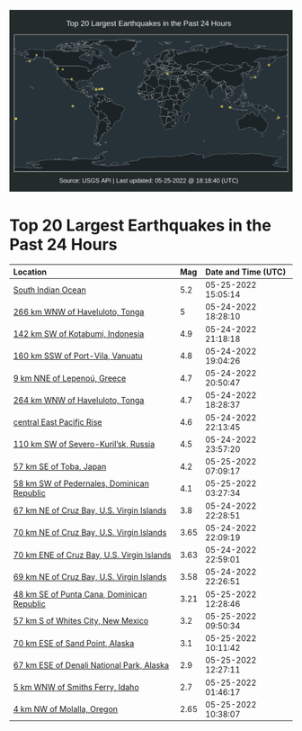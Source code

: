 ![Map](./map.png)

# Top 20 Largest Earthquakes in the Past 24 Hours

| Location | Mag | Date and Time (UTC) |
|:---|:---|:---|
| [South Indian Ocean](https://earthquake.usgs.gov/earthquakes/eventpage/us7000hcf5) | 5.2 | 05-25-2022 15:05:14 |
| [266 km WNW of Haveluloto, Tonga](https://earthquake.usgs.gov/earthquakes/eventpage/us7000hc9e) | 5 | 05-24-2022 18:28:10 |
| [142 km SW of Kotabumi, Indonesia](https://earthquake.usgs.gov/earthquakes/eventpage/us7000hcal) | 4.9 | 05-24-2022 21:18:18 |
| [160 km SSW of Port-Vila, Vanuatu](https://earthquake.usgs.gov/earthquakes/eventpage/us7000hc9p) | 4.8 | 05-24-2022 19:04:26 |
| [9 km NNE of Lepenoú, Greece](https://earthquake.usgs.gov/earthquakes/eventpage/us7000hcab) | 4.7 | 05-24-2022 20:50:47 |
| [264 km WNW of Haveluloto, Tonga](https://earthquake.usgs.gov/earthquakes/eventpage/us7000hc9g) | 4.7 | 05-24-2022 18:28:37 |
| [central East Pacific Rise](https://earthquake.usgs.gov/earthquakes/eventpage/us7000hcay) | 4.6 | 05-24-2022 22:13:45 |
| [110 km SW of Severo-Kuril’sk, Russia](https://earthquake.usgs.gov/earthquakes/eventpage/us7000hcbk) | 4.5 | 05-24-2022 23:57:20 |
| [57 km SE of Toba, Japan](https://earthquake.usgs.gov/earthquakes/eventpage/us7000hcdb) | 4.2 | 05-25-2022 07:09:17 |
| [58 km SW of Pedernales, Dominican Republic](https://earthquake.usgs.gov/earthquakes/eventpage/us7000hccf) | 4.1 | 05-25-2022 03:27:34 |
| [67 km NE of Cruz Bay, U.S. Virgin Islands](https://earthquake.usgs.gov/earthquakes/eventpage/pr2022144002) | 3.8 | 05-24-2022 22:28:51 |
| [70 km NE of Cruz Bay, U.S. Virgin Islands](https://earthquake.usgs.gov/earthquakes/eventpage/pr2022144000) | 3.65 | 05-24-2022 22:09:19 |
| [70 km ENE of Cruz Bay, U.S. Virgin Islands](https://earthquake.usgs.gov/earthquakes/eventpage/pr2022144003) | 3.63 | 05-24-2022 22:59:01 |
| [69 km NE of Cruz Bay, U.S. Virgin Islands](https://earthquake.usgs.gov/earthquakes/eventpage/pr2022144001) | 3.58 | 05-24-2022 22:26:51 |
| [48 km SE of Punta Cana, Dominican Republic](https://earthquake.usgs.gov/earthquakes/eventpage/pr71350663) | 3.21 | 05-25-2022 12:28:46 |
| [57 km S of Whites City, New Mexico](https://earthquake.usgs.gov/earthquakes/eventpage/tx2022kdvy) | 3.2 | 05-25-2022 09:50:34 |
| [70 km ESE of Sand Point, Alaska](https://earthquake.usgs.gov/earthquakes/eventpage/us7000hce7) | 3.1 | 05-25-2022 10:11:42 |
| [67 km ESE of Denali National Park, Alaska](https://earthquake.usgs.gov/earthquakes/eventpage/ak0226o08c2o) | 2.9 | 05-25-2022 12:27:11 |
| [5 km WNW of Smiths Ferry, Idaho](https://earthquake.usgs.gov/earthquakes/eventpage/us7000hcbz) | 2.7 | 05-25-2022 01:46:17 |
| [4 km NW of Molalla, Oregon](https://earthquake.usgs.gov/earthquakes/eventpage/uw61835187) | 2.65 | 05-25-2022 10:38:07 |
